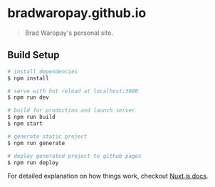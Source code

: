 # bradwaropay.github.io

> Brad Waropay&#39;s personal site.

## Build Setup

``` bash
# install dependencies
$ npm install

# serve with hot reload at localhost:3000
$ npm run dev

# build for production and launch server
$ npm run build
$ npm start

# generate static project
$ npm run generate

# deploy generated project to github pages
$ npm run deploy
```

For detailed explanation on how things work, checkout [Nuxt.js docs](https://nuxtjs.org).
